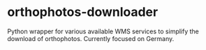 # orthophotos-downloader
Python wrapper for various available WMS services to simplify the download of orthophotos. Currently focused on Germany.
